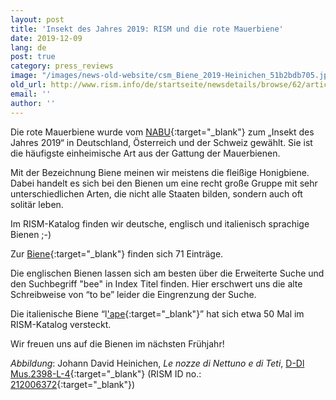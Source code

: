 ```yaml
---
layout: post
title: 'Insekt des Jahres 2019: RISM und die rote Mauerbiene'
date: 2019-12-09
lang: de
post: true
category: press_reviews
image: "/images/news-old-website/csm_Biene_2019-Heinichen_51b2bdb705.jpg"
old_url: http://www.rism.info/de/startseite/newsdetails/browse/62/article/64/insect-of-the-year-2019-red-mason-bee.html
email: ''
author: ''
---
```


Die rote Mauerbiene wurde vom [NABU](https://www.nabu.de/news/2018/11/25571.html){:target="_blank"} zum „Insekt des Jahres 2019“ in Deutschland, Österreich und der Schweiz gewählt. Sie ist die häufigste einheimische Art aus der Gattung der Mauerbienen.

Mit der Bezeichnung Biene meinen wir meistens die fleißige Honigbiene. Dabei handelt es sich bei den Bienen um eine recht große Gruppe mit sehr unterschiedlichen Arten, die nicht alle Staaten bilden, sondern auch oft solitär leben.

Im RISM-Katalog finden wir deutsche, englisch und italienisch sprachige Bienen ;-)

Zur [Biene](https://opac.rism.info/search?View=rism&q=biene){:target="_blank"} finden sich 71 Einträge.

Die englischen Bienen lassen sich am besten über die Erweiterte Suche und den Suchbegriff "bee" in Index Titel finden. Hier erschwert uns die alte Schreibweise von “to be” leider die Eingrenzung der Suche.

Die italienische Biene “l['ape](https://opac.rism.info/search?View=rism&q=l'ape){:target="_blank"}” hat sich etwa 50 Mal im RISM-Katalog versteckt.

Wir freuen uns auf die Bienen im nächsten Frühjahr!

_Abbildung_: Johann David Heinichen, _Le nozze di Nettuno e di Teti_, [D-Dl Mus.2398-L-4](https://digital.slub-dresden.de/werkansicht/dlf/126042/){:target="_blank"} (RISM ID no.: [212006372](https://opac.rism.info/search?id=212006372&View=rism){:target="_blank"})

